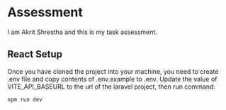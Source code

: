 # Assessment

I am Akrit Shrestha and this is my task assessment.

## React Setup

Once you have cloned the project into your machine, you need to create .env file and copy contents of .env.example to .env.
Update the value of VITE_API_BASEURL to the url of the laravel project, then run command:

```bash
npm run dev
```
